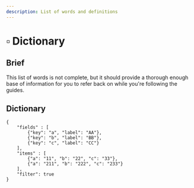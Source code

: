 ```yaml
---
description: List of words and definitions
---
```


# ▫ Dictionary

## Brief

This list of words is not complete, but it should provide a thorough enough base of information for you to refer back on while you're following the guides.

## Dictionary

```json:table 
{ 
    "fields" : [ 
        {"key": "a", "label": "AA"}, 
        {"key": "b", "label": "BB"}, 
        {"key": "c", "label": "CC"} 
    ], 
    "items" : [ 
        {"a": "11", "b": "22", "c": "33"}, 
        {"a": "211", "b": "222", "c": "233"} 
    ], 
    "filter": true 
}
```

